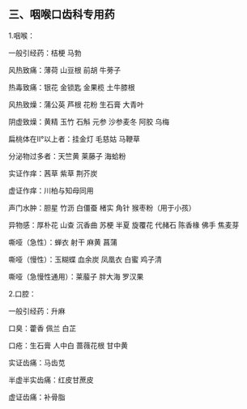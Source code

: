 ## 三、咽喉口齿科专用药

1.咽喉：

一般引经药：桔梗 马勃

风热致痛：薄荷 山豆根 前胡 牛蒡子

热毒致痛：银花 金锁匙 金果榄 土牛膝根

风热致燥：蒲公英 芦根 花粉 生石膏 大青叶

阴虚致燥：黄精 玉竹 石斛 元参 沙参麦冬 阿胶 乌梅

扁桃体在Ⅱ°以上者：挂金灯 毛慈姑 马鞭草

分泌物过多者：天竺黄 莱藤子 海蛤粉

实证作痒：茜草 紫草 荆芥炭

虚证作痒：川柏与知母同用

声门水肿：胆星 竹沥 白僵蚕 楮实 角针 猴枣粉（用于小孩）

异物感：厚朴花 山查 沉香曲 苏梗 半夏 旋覆花 代赭石 陈香椽 佛手 焦麦芽

嘶哑（急性）：蝉衣 射干 麻黄 菖蒲

嘶哑（慢性）：玉糊蝶 血余炭 凤凰衣 白蜜 鸡子清

嘶哑（急慢性通用）：莱菔子 胖大海 罗汉果

2.口腔：

一般引经药：升麻

口臭：藿香 佩兰 白芷

口疮：生石膏 人中白 蔷薇花根 甘中黄

实证齿痛：马齿苋

半虚半实齿痛：红皮甘蔗皮

虚证齿痛：补骨脂